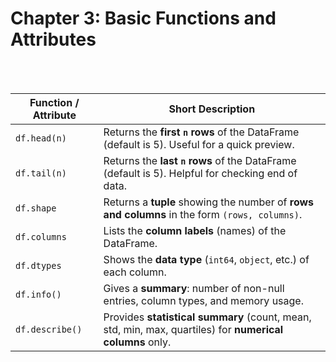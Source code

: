 #
# Chapter 3: Basic Functions and Attributes

<br>
<br>

| **Function / Attribute** | **Short Description**                                                                                    |
| ------------------------ | -------------------------------------------------------------------------------------------------------- |
| `df.head(n)`             | Returns the **first `n` rows** of the DataFrame (default is 5). Useful for a quick preview.              |
| `df.tail(n)`             | Returns the **last `n` rows** of the DataFrame (default is 5). Helpful for checking end of data.         |
| `df.shape`               | Returns a **tuple** showing the number of **rows and columns** in the form `(rows, columns)`.            |
| `df.columns`             | Lists the **column labels** (names) of the DataFrame.                                                    |
| `df.dtypes`              | Shows the **data type** (`int64`, `object`, etc.) of each column.                                        |
| `df.info()`              | Gives a **summary**: number of non-null entries, column types, and memory usage.                         |
| `df.describe()`          | Provides **statistical summary** (count, mean, std, min, max, quartiles) for **numerical columns** only. |





